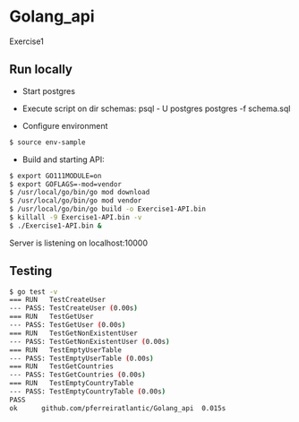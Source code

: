# Golang_api
Exercise1

## Run locally

- Start postgres
- Execute script on dir schemas:
	psql - U postgres postgres -f schema.sql

- Configure environment

``` bash
$ source env-sample
```

- Build and starting API:

```bash
$ export GO111MODULE=on
$ export GOFLAGS=-mod=vendor
$ /usr/local/go/bin/go mod download
$ /usr/local/go/bin/go mod vendor
$ /usr/local/go/bin/go build -o Exercise1-API.bin
$ killall -9 Exercise1-API.bin -v
$ ./Exercise1-API.bin &
```

Server is listening on localhost:10000

## Testing

```bash
$ go test -v
=== RUN   TestCreateUser
--- PASS: TestCreateUser (0.00s)
=== RUN   TestGetUser
--- PASS: TestGetUser (0.00s)
=== RUN   TestGetNonExistentUser
--- PASS: TestGetNonExistentUser (0.00s)
=== RUN   TestEmptyUserTable
--- PASS: TestEmptyUserTable (0.00s)
=== RUN   TestGetCountries
--- PASS: TestGetCountries (0.00s)
=== RUN   TestEmptyCountryTable
--- PASS: TestEmptyCountryTable (0.00s)
PASS
ok  	github.com/pferreiratlantic/Golang_api	0.015s

```